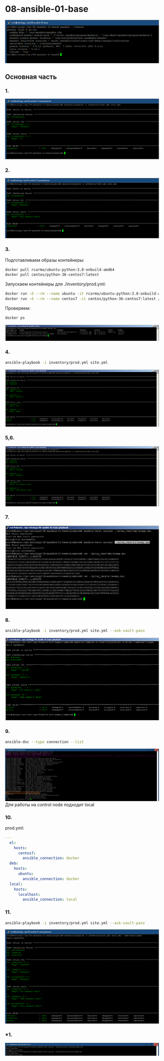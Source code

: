 # 08-ansible-01-base

![Ansible Version](./pictures/ansible_version.png)
## Основная часть

### 1.

 ![Stage1](./pictures/Stage1.png)
### 2.

 ![Stage2](./pictures/Stage2.png)
### 3.

Подготавливаем образы контейнеры:

``` bash
docker pull rcarmo/ubuntu-python:3.8-onbuild-amd64
docker pull centos/python-36-centos7:latest
```

Запускаем контейнеры для ./inventory/prod.yml:

``` bash
docker run -d --rm --name ubuntu -it rcarmo/ubuntu-python:3.8-onbuild-amd64 /bin/bash
docker run -d --rm --name centos7 -it centos/python-36-centos7:latest /bin/bash
```

Проверяем:

``` bash
docker ps
```

![Stage3_docker_ps](./pictures/Stage3_docker_ps.png)
### 4.

``` bash
ansible-playbook -i inventory/prod.yml site.yml
```

![Stage3_ansible_playbook](./pictures/Stage3_Ansible_playbook.png)
### 5,6.

![Stage5_6](./pictures/Stage5_6.png)
### 7.

![Stage7](./pictures/Stage7.png)
### 8.

``` bash
ansible-playbook -i inventory/prod.yml site.yml --ask-vault-pass
```

![Stage8](./pictures/Stage8.png)
### 9.

``` bash
ansible-doc --type connection --list
```

![Stage9](./pictures/Stage9.png)
Для работы на control node подходит local

### 10.

prod.yml:
``` yml
---
  el:
    hosts:
      centos7:
        ansible_connection: docker
  deb:
    hosts:
      ubuntu:
        ansible_connection: docker
  local:
    hosts:
      localhost:
        ansible_connection: local
```

### 11.

``` bash
ansible-playbook -i inventory/prod.yml site.yml --ask-vault-pass
```

![Stage11](./pictures/Stage11.png)

### *1.

![StageAdd1](./pictures/StageAdd1.png)
